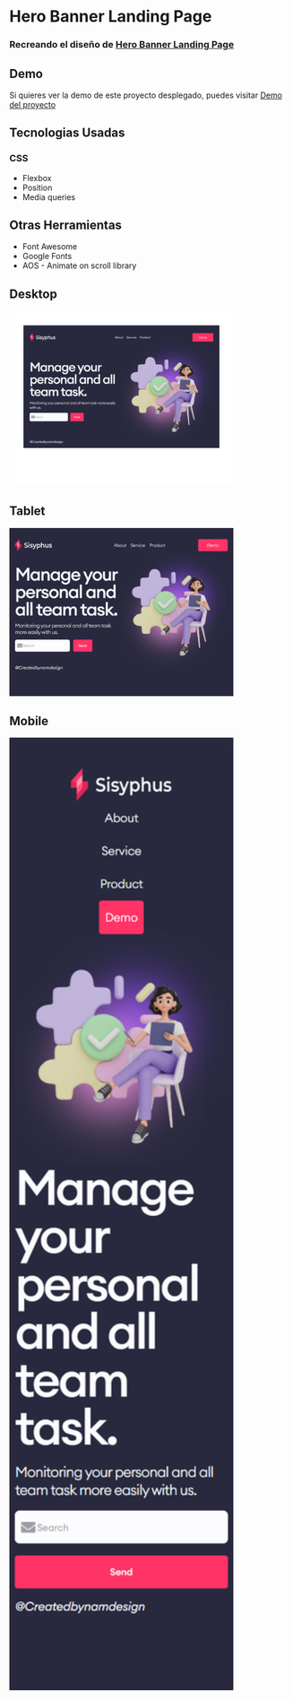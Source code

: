 # Hero Banner Landing Page
### Recreando el diseño de [Hero Banner Landing Page](https://www.figma.com/community/file/1137011029287405686)

## Demo
Si quieres ver la demo de este proyecto desplegado, puedes visitar [Demo del proyecto](https://azael1412.github.io/hero-banner-landing-page/)

## Tecnologias Usadas

### CSS
- Flexbox
- Position
- Media queries

## Otras Herramientas
- Font Awesome
- Google Fonts
- AOS - Animate on scroll library
   
## Desktop
<img width="400px"  src="https://raw.githubusercontent.com/azael1412/hero-banner-landing-page/main/img/desktop.png" />

## Tablet
<img width="400px"  src="https://raw.githubusercontent.com/azael1412/hero-banner-landing-page/main/img/tablet.png" />

## Mobile

<img width="400px" src="https://raw.githubusercontent.com/azael1412/hero-banner-landing-page/main/img/mobile.png" />

